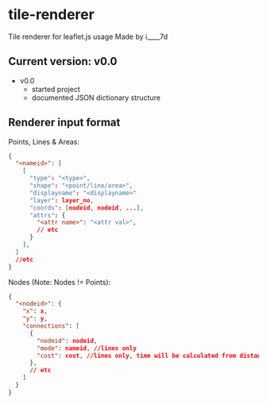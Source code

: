 # tile-renderer
Tile renderer for leaflet.js usage
Made by i____7d

## Current version: v0.0
* v0.0
  * started project
  * documented JSON dictionary structure

## Renderer input format
Points, Lines & Areas:
```json
{
  "<nameid>": [
    [
      "type": "<type>",
      "shape": "<point/line/area>",
      "displayname": "<displayname>"
      "layer": layer_no,
      "coords": [nodeid, nodeid, ...],
      "attrs": {
        "<attr name>": "<attr val>",
        // etc
      }
    ],
  ]
  //etc
}
```

Nodes (Note: Nodes != Points):
```json
{
  "<nodeid>": {
    "x": x,
    "y": y,
    "connections": [
      {
        "nodeid": nodeid,
        "mode": nameid, //lines only
        "cost": cost, //lines only, time will be calculated from distance and speed
      },
      // etc
    ]
  }
}
```
